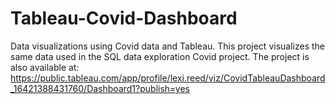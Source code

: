 # Tableau-Covid-Dashboard
Data visualizations using Covid data and Tableau. This project visualizes the same data used in the SQL data exploration Covid project. The project is also available at: https://public.tableau.com/app/profile/lexi.reed/viz/CovidTableauDashboard_16421388431760/Dashboard1?publish=yes
